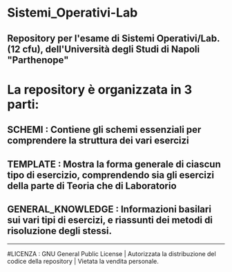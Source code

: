 # Sistemi_Operativi-Lab
Repository per l'esame di Sistemi Operativi/Lab. (12 cfu), dell'Università degli Studi di Napoli "Parthenope"
------------------------------------------------------------------------------------------------------------------------------
# La repository è organizzata in 3 parti:
## SCHEMI : Contiene gli schemi essenziali per comprendere la struttura dei vari esercizi
## TEMPLATE : Mostra la forma generale di ciascun tipo di esercizio, comprendendo sia gli esercizi della parte di Teoria che di Laboratorio
## GENERAL_KNOWLEDGE : Informazioni basilari sui vari tipi di esercizi, e riassunti dei metodi di risoluzione degli stessi.
------------------------------------------------------------------------------------------------------------------------------
#LICENZA : GNU General Public License | Autorizzata la distribuzione del codice della repository | Vietata la vendita personale.
